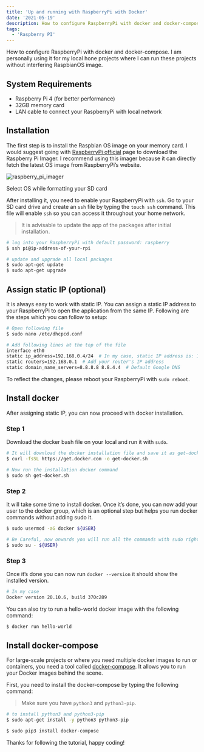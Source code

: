 ```yaml
---
title: 'Up and running with RaspberryPi with Docker'
date: '2021-05-19'
description: How to configure RaspberryPi with docker and docker-compose.
tags:
  - 'Raspberry PI'
---
```


How to configure RaspberryPi with docker and docker-compose. I am personally using it for my local hone projects where I can run these projects without interfering RaspbianOS image.

## System Requirements

- Raspberry Pi 4 (for better performance)
- 32GB memory card
- LAN cable to connect your RaspberryPi with local network

## Installation

The first step is to install the Raspbian OS image on your memory card. I would suggest going with [RaspberryPi official](https://www.raspberrypi.org/software/) page to download the Raspberry Pi Imager. I recommend using this imager because it can directly fetch the latest OS image from RaspberryPi’s website.

![raspberry_pi_imager](/assets/images/L2julT0PS.png "raspberry_pi_imager")

Select OS while formatting your SD card

After installing it, you need to enable your RaspberryPi with `ssh`. Go to your SD card drive and create an `ssh` file by typing the `touch ssh` command. This file will enable `ssh` so you can access it throughout your home network.

> It is advisable to update the app of the packages after initial installation.

```bash
# log into your RaspberryPi with default password: raspberry
$ ssh pi@ip-address-of-your-rpi

# update and upgrade all local packages
$ sudo apt-get update
$ sudo apt-get upgrade
```

## Assign static IP (optional)

It is always easy to work with static IP. You can assign a static IP address to your RaspberryPi to open the application from the same IP. Following are the steps which you can follow to setup:

```bash
# Open following file
$ sudo nano /etc/dhcpcd.conf

# Add following lines at the top of the file
interface eth0
static ip_address=192.168.0.4/24  # In my case, static IP address is: 192.168.0.4
static routers=192.168.0.1  # Add your router's IP address
static domain_name_servers=8.8.8.8 8.8.4.4  # Default Google DNS
```

To reflect the changes, please reboot your RaspberryPi with `sudo reboot`.

## Install docker

After assigning static IP, you can now proceed with docker installation.

### Step 1

Download the docker bash file on your local and run it with `sudo`.

```bash
# It will download the docker installation file and save it as get-docker.sh
$ curl -fsSL https://get.docker.com -o get-docker.sh

# Now run the installation docker command
$ sudo sh get-docker.sh
```

### Step 2

It will take some time to install docker. Once it’s done, you can now add your user to the docker group, which is an optional step but helps you run docker commands without adding sudo it.

```bash
$ sudo usermod -aG docker ${USER}

# Be Careful, now onwards you will run all the commands with sudo rights
$ sudo su - ${USER}
```

### Step 3

Once it’s done you can now run `docker --version` it should show the installed version.

```bash
# In my case
Docker version 20.10.6, build 370c289
```

You can also try to run a hello-world docker image with the following command:

```bash
$ docker run hello-world
```

## Install docker-compose

For large-scale projects or where you need multiple docker images to run or containers, you need a tool called [docker-compose](https://docs.docker.com/compose/). It allows you to run your Docker images behind the scene.

First, you need to install the docker-compose by typing the following command:

> Make sure you have `python3` and `python3-pip`.

```bash
# to install python3 and python3-pip
$ sudo apt-get install -y python3 python3-pip
```

```bash
$ sudo pip3 install docker-compose
```

Thanks for following the tutorial, happy coding!
